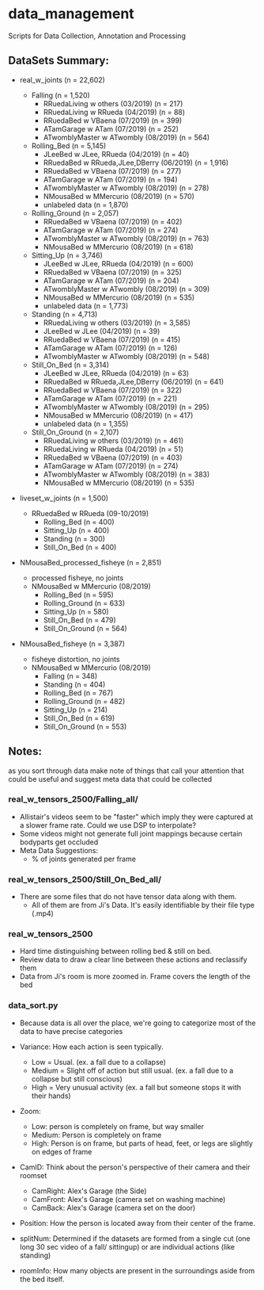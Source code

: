 # data_management
Scripts for Data Collection, Annotation and Processing

## DataSets Summary:
* real_w_joints (n = 22,602)
    * Falling (n = 1,520)
        * RRuedaLiving w others (03/2019)       (n = 217)
        * RRuedaLiving w RRueda (04/2019)       (n = 88)
        * RRuedaBed w VBaena (07/2019)          (n = 399)
        * ATamGarage w ATam (07/2019)           (n = 252)
        * ATwomblyMaster w ATwombly (08/2019)   (n = 564)
    * Rolling_Bed (n = 5,145)
        * JLeeBed w JLee, RRueda (04/2019)          (n = 40) 
        * RRuedaBed w RRueda,JLee,DBerry (06/2019)  (n = 1,916)
        * RRuedaBed w VBaena (07/2019)              (n = 277)
        * ATamGarage w ATam (07/2019)               (n = 194)
        * ATwomblyMaster w ATwombly (08/2019)       (n = 278)
        * NMousaBed w MMercurio (08/2019)           (n = 570)
        * unlabeled data                            (n = 1,870)
    * Rolling_Ground (n = 2,057)
        * RRuedaBed w VBaena (07/2019)          (n = 402)
        * ATamGarage w ATam (07/2019)           (n = 274)
        * ATwomblyMaster w ATwombly (08/2019)   (n = 763)
        * NMousaBed w MMercurio (08/2019)       (n = 618)
    * Sitting_Up (n = 3,746)
        * JLeeBed w JLee, RRueda (04/2019)      (n = 600)
        * RRuedaBed w VBaena (07/2019)          (n = 325)
        * ATamGarage w ATam (07/2019)           (n = 204)
        * ATwomblyMaster w ATwombly (08/2019)   (n = 309)
        * NMousaBed w MMercurio (08/2019)       (n = 535)
        * unlabeled data                        (n = 1,773)
    * Standing (n = 4,713)
        * RRuedaLiving w others (03/2019)       (n = 3,585)
        * JLeeBed w JLee (04/2019)              (n = 39)
        * RRuedaBed w VBaena (07/2019)          (n = 415)
        * ATamGarage w ATam (07/2019)           (n = 126)
        * ATwomblyMaster w ATwombly (08/2019)   (n = 548)
    * Still_On_Bed (n = 3,314)
        * JLeeBed w JLee, RRueda (04/2019)          (n = 63)
        * RRuedaBed w RRueda,JLee,DBerry (06/2019)  (n = 641)
        * RRuedaBed w VBaena (07/2019)              (n = 322)
        * ATamGarage w ATam (07/2019)               (n = 221)
        * ATwomblyMaster w ATwombly (08/2019)       (n = 295)
        * NMousaBed w MMercurio (08/2019)           (n = 417)
        * unlabeled data                            (n = 1,355)
    * Still_On_Ground (n = 2,107)
        * RRuedaLiving w others (03/2019)           (n = 461)
        * RRuedaLiving w RRueda (04/2019)           (n = 51)
        * RRuedaBed w VBaena (07/2019)              (n = 403)
        * ATamGarage w ATam (07/2019)               (n = 274)
        * ATwomblyMaster w ATwombly (08/2019)       (n = 383)
        * NMousaBed w MMercurio (08/2019)           (n = 535)
        
* liveset_w_joints (n = 1,500)
    * RRuedaBed w RRueda (09-10/2019) 
        * Rolling_Bed   (n = 400)
        * Sitting_Up    (n = 400)
        * Standing      (n = 300)
        * Still_On_Bed  (n = 400)
        
* NMousaBed_processed_fisheye (n = 2,851)
    * processed fisheye, no joints
    * NMousaBed w MMercurio (08/2019) 
        * Rolling_Bed       (n = 595)
        * Rolling_Ground    (n = 633)
        * Sitting_Up        (n = 580)
        * Still_On_Bed      (n = 479)
        * Still_On_Ground   (n = 564)
* NMousaBed_fisheye (n = 3,387)
    * fisheye distortion, no joints
    * NMousaBed w MMercurio (08/2019) 
        * Falling           (n = 348)
        * Standing          (n = 404)
        * Rolling_Bed       (n = 767)
        * Rolling_Ground    (n = 482)
        * Sitting_Up        (n = 214)
        * Still_On_Bed      (n = 619)
        * Still_On_Ground   (n = 553)

## Notes:
as you sort through data make note of things that call your attention that could be useful and suggest meta data that could be collected

### real_w_tensors_2500/Falling_all/
* Allistair's videos seem to be "faster" which imply they were captured at a slower frame rate. Could we use DSP to      interpolate?
* Some videos might not generate full joint mappings because certain bodyparts get occluded
* Meta Data Suggestions:
    * % of joints generated per frame 

### real_w_tensors_2500/Still_On_Bed_all/
* There are some files that do not have tensor data along with them.
   * All of them are from Ji's Data. It's easily identifiable by their file type (.mp4)
 
### real_w_tensors_2500
* Hard time distinguishing between rolling bed & still on bed. 
* Review data to draw a clear line between these actions and reclassify them
* Data from Ji's room is more zoomed in. Frame covers the length of the bed

### data_sort.py
* Because data is all over the place, we're going to categorize most of the data to have precise categories
* Variance: How each action is seen typically. 
   * Low = Usual. (ex. a fall due to a collapse)
   * Medium = Slight off of action but still usual. (ex. a fall due to a collapse but still conscious)
   * High = Very unusual activity (ex. a fall but someone stops it with their hands)
* Zoom: 
   * Low: person is completely on frame, but way smaller
   * Medium: Person is completely on frame
   * High: Person is on frame, but parts of head, feet, or legs are slightly on edges of frame
* CamID: Think about the person's perspective of their camera and their roomset
   * CamRight: Alex's Garage (the Side)
   * CamFront: Alex's Garage (camera set on washing machine)
   * CamBack: Alex's Garage (camera set on the door)
* Position: How the person is located away from their center of the frame.

* splitNum: Determined if the datasets are formed from a single cut (one long 30 sec video of a fall/ sittingup) or are individual actions (like standing)
* roomInfo: How many objects are present in the surroundings aside from the bed itself.
